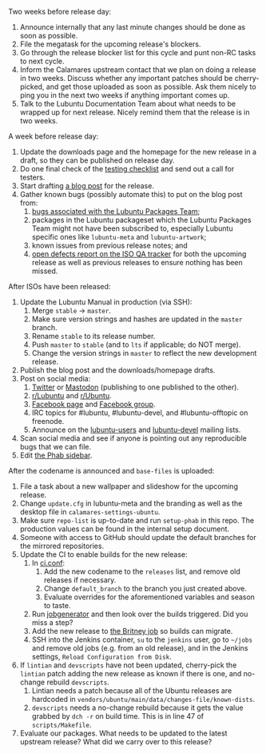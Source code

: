 Two weeks before release day:

 1. Announce internally that any last minute changes should be done as soon as possible.
 1. File the megatask for the upcoming release's blockers.
 1. Go through the release blocker list for this cycle and punt non-RC tasks to next cycle.
 1. Inform the Calamares upstream contact that we plan on doing a release in two weeks. Discuss whether any important patches should be cherry-picked, and get those uploaded as soon as possible. Ask them nicely to ping you in the next two weeks if anything important comes up.
 1. Talk to the Lubuntu Documentation Team about what needs to be wrapped up for next release. Nicely remind them that the release is in two weeks.

A week before release day:

 1. Update the downloads page and the homepage for the new release in a draft, so they can be published on release day.
 1. Do one final check of the [testing checklist](https://phab.lubuntu.me/w/release-team/testing-checklist/) and send out a call for testers.
 1. Start drafting [a blog post](https://phab.lubuntu.me/source/blog/) for the release.
 1. Gather known bugs (possibly automate this) to put on the blog post from:
    1. [bugs associated with the Lubuntu Packages Team](https://bugs.launchpad.net/~lubuntu-packaging);
    1. packages in the Lubuntu packageset which the Lubuntu Packages Team might not have been subscribed to, especially Lubuntu specific ones like `lubuntu-meta` and `lubuntu-artwork`;
    1. known issues from previous release notes; and
    1. [open defects report on the ISO QA tracker](http://iso.qa.ubuntu.com/qatracker/reports/defects/opened) for both the upcoming release as well as previous releases to ensure nothing has been missed. 

After ISOs have been released:

 1. Update the Lubuntu Manual in production (via SSH):
    1. Merge `stable` -> `master`.
    1. Make sure version strings and hashes are updated in the `master` branch.
    1. Rename `stable` to its release number.
    1. Push `master` to `stable` (and to `lts` if applicable; do NOT merge).
    1. Change the version strings in `master` to reflect the new development release.
 1. Publish the blog post and the downloads/homepage drafts.
 1. Post on social media:
    1. [Twitter](https://twitter.com/LubuntuOfficial) or [Mastodon](https://mastodon.technology/@lubuntu) (publishing to one published to the other).
    1. [r/Lubuntu](https://www.reddit.com/r/Lubuntu) and [r/Ubuntu](https://www.reddit.com/r/Ubuntu).
    1. [Facebook page](https://www.facebook.com/Lubuntu.Official.Page/) and [Facebook group](https://www.facebook.com/groups/lubuntu.official/).
    1. IRC topics for #lubuntu, #lubuntu-devel, and #lubuntu-offtopic on freenode.
    1. Announce on the [lubuntu-users](https://lists.ubuntu.com/mailman/listinfo/lubuntu-users) and [lubuntu-devel](https://lists.ubuntu.com/mailman/listinfo/lubuntu-devel) mailing lists.
 1. Scan social media and see if anyone is pointing out any reproducible bugs that we can file.
 1. Edit [the Phab sidebar](https://phab.lubuntu.me/home/menu/configure/global/).

After the codename is announced and `base-files` is uploaded:

 1. File a task about a new wallpaper and slideshow for the upcoming release.
 1. Change `update.cfg` in lubuntu-meta and the branding as well as the desktop file in `calamares-settings-ubuntu`.
 1. Make sure `repo-list` is up-to-date and run `setup-phab` in this repo. The production values can be found in the internal setup document.
 1. Someone with access to GitHub should update the default branches for the mirrored repositories.
 1. Update the CI to enable builds for the new release:
    1. In [ci.conf](https://phab.lubuntu.me/source/ci-metadata/browse/master/ci.conf):
       1. Add the new codename to the `releases` list, and remove old releases if necessary.
       1. Change `default_branch` to the branch you just created above.
       1. Evaluate overrides for the aforementioned variables and season to taste.
    1. Run [jobgenerator](https://ci.lubuntu.me/job/jobgenerator/) and then look over the builds triggered. Did you miss a step?
    1. Add the new release to [the Britney job](https://ci.lubuntu.me/view/mgmt/job/Britney/configure) so builds can migrate.
    1. SSH into the Jenkins container, `su` to the `jenkins` user, go to `~/jobs` and remove old jobs (e.g. from an old release), and in the Jenkins settings, `Reload Configuration from Disk`.
 1. If `lintian` and `devscripts` have not been updated, cherry-pick the `lintian` patch adding the new release as known if there is one, and no-change rebuild `devscripts`.
    1. Lintian needs a patch because all of the Ubuntu releases are hardcoded in `vendors/ubuntu/main/data/changes-file/known-dists`.
    1. `devscripts` needs a no-change rebuild because it gets the value grabbed by `dch -r` on build time. This is in line 47 of `scripts/Makefile`.
 1. Evaluate our packages. What needs to be updated to the latest upstream release? What did we carry over to this release?
